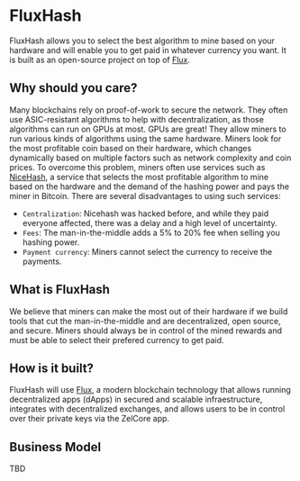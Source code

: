 # FluxHash
FluxHash allows you to select the best algorithm to mine based on your hardware and will enable you to get paid in whatever currency you want.
It is built as an open-source project on top of [Flux](https://zel.network/flux).

## Why should you care?

Many blockchains rely on proof-of-work to secure the network. They often use ASIC-resistant algorithms to help with decentralization, as those algorithms can run on GPUs at most. GPUs are great! They allow miners to run various kinds of algorithms using the same hardware. Miners look for the most profitable coin based on their hardware, which changes dynamically based on multiple factors such as network complexity and coin prices.
To overcome this problem, miners often use services such as [NiceHash](https://www.nicehash.com/), a service that selects the most profitable algorithm to mine based on the hardware and the demand of the hashing power and pays the miner in Bitcoin. There are several disadvantages to using such services:
- `Centralization`: Nicehash was hacked before, and while they paid everyone affected, there was a delay and a high level of uncertainty.
- `Fees`: The man-in-the-middle adds a 5% to 20% fee when selling you hashing power.
- `Payment currency`: Miners cannot select the currency to receive the payments.

## What is FluxHash

We believe that miners can make the most out of their hardware if we build tools that cut the man-in-the-middle and are decentralized, open source, and secure. Miners should always be in control of the mined rewards and must be able to select their prefered currency to get paid.

## How is it built?

FluxHash will use [Flux](https://zel.network/flux), a modern blockchain technology that allows running decentralized apps (dApps) in secured and scalable infraestructure, integrates with decentralized exchanges, and allows users to be in control over their private keys via the ZelCore app.

## Business Model

TBD
